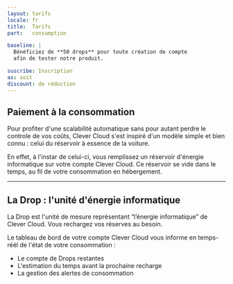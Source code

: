 ```yaml
---
layout: tarifs
locale: fr
title:  Tarifs
part:   consumption

baseline: |
  Bénéficiez de **50 drops** pour toute création de compte
  afin de tester notre produit.

suscribe: Inscription
as: soit
discount: de réduction
---
```

<div id="part-drop" class="full-bg">
   <div class="container">
      <div class="row">
         <div class="span4">
            <h2>Paiement à la consommation</h2>
            <p>
               Pour profiter d'une scalabilité automatique sans pour autant perdre le controle de vos coûts, Clever Cloud s'est inspiré d'un modèle simple et bien connu&nbsp;: celui du réservoir à essence de la voiture.
            </p>
			   <p>
               En effet, à l'instar de celui-ci, vous remplissez un réservoir d'énergie informatique sur votre compte Clever Cloud. Ce réservoir se vide dans le temps, au fil de votre consommation en hébergement.
            </p>
            <hr/>
            <h2>La Drop&nbsp;: l'unité d'énergie informatique </h2>
            <p>
			      La Drop est l'unité de mesure représentant “l’énergie&nbsp;informatique” de Clever Cloud. Vous rechargez vos réserves au besoin.
            </p>
			   <p>
			   	Le tableau de bord de votre compte Clever Cloud vous informe en temps-réél de l'état de votre consommation&nbsp;:
			   </p>
			   <ul>
				   <li>Le compte de Drops restantes</li>
				   <li>L'estimation du temps avant la prochaine recharge</li>
				   <li>La gestion des alertes de consommation</li>
			   </ul>
         </div>
      </div>
   </div>
</div>
